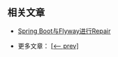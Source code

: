 ## 相关文章

+ [Spring Boot与Flyway进行Repair](docs/SpringBoot与Flyway进行Repair.md)

- 更多文章： [[<-- prev]](../flyway/README.md)
